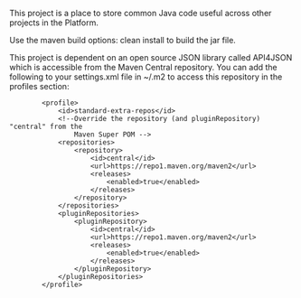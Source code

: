 This project is a place to store common Java code useful across other projects in the Platform.

Use the maven build options: clean install to build the jar file.

This project is dependent on an open source JSON library called API4JSON which is accessible from the Maven Central repository. You can add the following to your settings.xml file in ~/.m2 to access this repository in the profiles section:

```
		<profile>
			<id>standard-extra-repos</id>
			<!--Override the repository (and pluginRepository) "central" from the
				Maven Super POM -->
			<repositories>
				<repository>
					<id>central</id>
					<url>https://repo1.maven.org/maven2</url>
					<releases>
						<enabled>true</enabled>
					</releases>
				</repository>
			</repositories>
			<pluginRepositories>
				<pluginRepository>
					<id>central</id>
					<url>https://repo1.maven.org/maven2</url>
					<releases>
						<enabled>true</enabled>
					</releases>
				</pluginRepository>
			</pluginRepositories>
		</profile>
```

